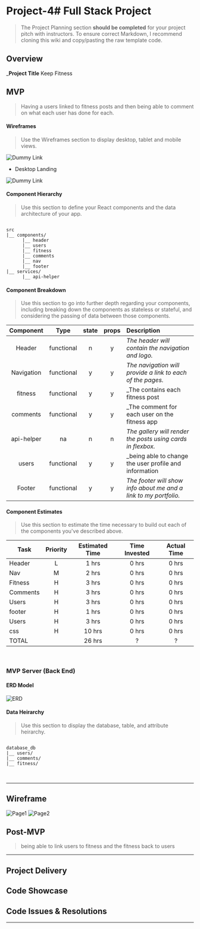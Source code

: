 # Project-4# Full Stack Project

> The Project Planning section **should be completed** for your project pitch with instructors.
> To ensure correct Markdown, I recommend cloning this wiki and copy/pasting the raw template code.

## Overview

_**Project Title** Keep Fitness


## MVP

> Having a users linked to fitness posts and then being able to comment on what each user has done for each.


#### Wireframes

> Use the Wireframes section to display desktop, tablet and mobile views.

![Dummy Link](url)

- Desktop Landing

![Dummy Link](url)


#### Component Hierarchy

> Use this section to define your React components and the data architecture of your app.

``` structure

src
|__ components/
      |__ header
      |__ users
      |__ fitness
      |__ comments
      |__ nav
      |__ footer
|__ services/
      |__ api-helper

```

#### Component Breakdown

> Use this section to go into further depth regarding your components, including breaking down the components as stateless or stateful, and considering the passing of data between those components.

|  Component   |    Type    | state | props | Description                                                      |
| :----------: | :--------: | :---: | :---: | :--------------------------------------------------------------- |
|    Header    | functional |   n   |   y   | _The header will contain the navigation and logo._               |
|  Navigation  | functional |   y   |   y   | _The navigation will provide a link to each of the pages._       |
|   fitness    | functional |   y   |   y   | _The contains each fitness post                                  |
|  comments    | functional |   y   |   y   | _The comment for each user on the fitness app                    |
|  api-helper  | na         |   n   |   n   | _The gallery will render the posts using cards in flexbox._      |
|  users       | functional |   y   |   y   | _being able to change the user profile and information           |
|    Footer    | functional |   y   |   y   | _The footer will show info about me and a link to my portfolio._ |

#### Component Estimates

> Use this section to estimate the time necessary to build out each of the components you've described above.

| Task                | Priority | Estimated Time | Time Invested | Actual Time |
| ------------------- | :------: | :------------: | :-----------: | :---------: |
| Header              |    L     |     1 hrs      |     0 hrs     |    0 hrs    |
| Nav                 |    M     |     2 hrs      |     0 hrs     |    0 hrs    |
| Fitness             |    H     |     3 hrs      |     0 hrs     |    0 hrs    |
| Comments            |    H     |     3 hrs      |     0 hrs     |    0 hrs    |
| Users               |    H     |     3 hrs      |     0 hrs     |    0 hrs    |
| footer              |    H     |     1 hrs      |     0 hrs     |    0 hrs    |
| Users               |    H     |     3 hrs      |     0 hrs     |    0 hrs    |
| css                 |    H     |    10 hrs      |     0 hrs     |    0 hrs    |
| TOTAL               |          |    26 hrs      |     ?         |     ?       |


<br>

### MVP Server (Back End)

#### ERD Model

![ERD](https://i.imgur.com/iHrlngE.png)

#### Data Heirarchy

> Use this section to display the database, table, and attribute heirarchy.

``` structure

database_db
|__ users/
|__ comments/
|__ fitness/

```

<br>

***
## Wireframe

![Page1](https://i.imgur.com/MhJyKg8.png)
![Page2](https://i.imgur.com/jiGV17x.png)

## Post-MVP
> being able to link users to fitness and the fitness back to users

***

## Project Delivery



## Code Showcase


## Code Issues & Resolutions


***

